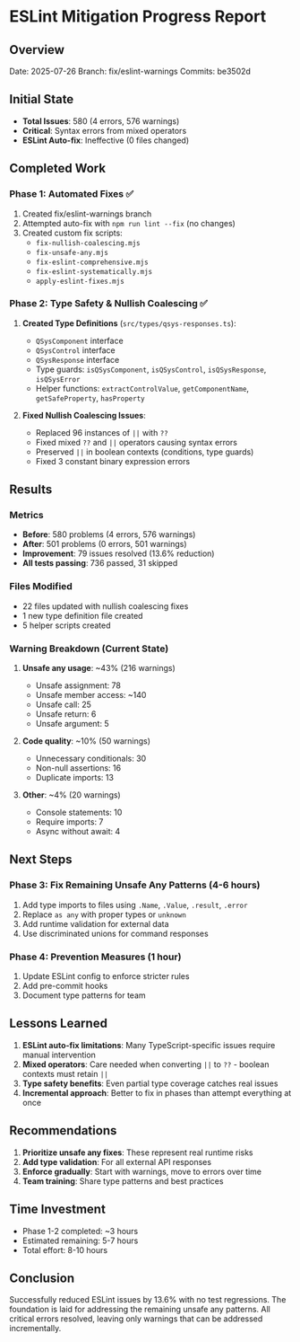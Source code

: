 # ESLint Mitigation Progress Report

## Overview

Date: 2025-07-26
Branch: fix/eslint-warnings
Commits: be3502d

## Initial State
- **Total Issues**: 580 (4 errors, 576 warnings)
- **Critical**: Syntax errors from mixed operators
- **ESLint Auto-fix**: Ineffective (0 files changed)

## Completed Work

### Phase 1: Automated Fixes ✅
1. Created fix/eslint-warnings branch
2. Attempted auto-fix with `npm run lint --fix` (no changes)
3. Created custom fix scripts:
   - `fix-nullish-coalescing.mjs`
   - `fix-unsafe-any.mjs` 
   - `fix-eslint-comprehensive.mjs`
   - `fix-eslint-systematically.mjs`
   - `apply-eslint-fixes.mjs`

### Phase 2: Type Safety & Nullish Coalescing ✅
1. **Created Type Definitions** (`src/types/qsys-responses.ts`):
   - `QSysComponent` interface
   - `QSysControl` interface
   - `QSysResponse` interface
   - Type guards: `isQSysComponent`, `isQSysControl`, `isQSysResponse`, `isQSysError`
   - Helper functions: `extractControlValue`, `getComponentName`, `getSafeProperty`, `hasProperty`

2. **Fixed Nullish Coalescing Issues**:
   - Replaced 96 instances of `||` with `??`
   - Fixed mixed `??` and `||` operators causing syntax errors
   - Preserved `||` in boolean contexts (conditions, type guards)
   - Fixed 3 constant binary expression errors

## Results

### Metrics
- **Before**: 580 problems (4 errors, 576 warnings)
- **After**: 501 problems (0 errors, 501 warnings)
- **Improvement**: 79 issues resolved (13.6% reduction)
- **All tests passing**: 736 passed, 31 skipped

### Files Modified
- 22 files updated with nullish coalescing fixes
- 1 new type definition file created
- 5 helper scripts created

### Warning Breakdown (Current State)
1. **Unsafe any usage**: ~43% (216 warnings)
   - Unsafe assignment: 78
   - Unsafe member access: ~140
   - Unsafe call: 25
   - Unsafe return: 6
   - Unsafe argument: 5

2. **Code quality**: ~10% (50 warnings)
   - Unnecessary conditionals: 30
   - Non-null assertions: 16
   - Duplicate imports: 13

3. **Other**: ~4% (20 warnings)
   - Console statements: 10
   - Require imports: 7
   - Async without await: 4

## Next Steps

### Phase 3: Fix Remaining Unsafe Any Patterns (4-6 hours)
1. Add type imports to files using `.Name`, `.Value`, `.result`, `.error`
2. Replace `as any` with proper types or `unknown`
3. Add runtime validation for external data
4. Use discriminated unions for command responses

### Phase 4: Prevention Measures (1 hour)
1. Update ESLint config to enforce stricter rules
2. Add pre-commit hooks
3. Document type patterns for team

## Lessons Learned

1. **ESLint auto-fix limitations**: Many TypeScript-specific issues require manual intervention
2. **Mixed operators**: Care needed when converting `||` to `??` - boolean contexts must retain `||`
3. **Type safety benefits**: Even partial type coverage catches real issues
4. **Incremental approach**: Better to fix in phases than attempt everything at once

## Recommendations

1. **Prioritize unsafe any fixes**: These represent real runtime risks
2. **Add type validation**: For all external API responses
3. **Enforce gradually**: Start with warnings, move to errors over time
4. **Team training**: Share type patterns and best practices

## Time Investment

- Phase 1-2 completed: ~3 hours
- Estimated remaining: 5-7 hours
- Total effort: 8-10 hours

## Conclusion

Successfully reduced ESLint issues by 13.6% with no test regressions. The foundation is laid for addressing the remaining unsafe any patterns. All critical errors resolved, leaving only warnings that can be addressed incrementally.